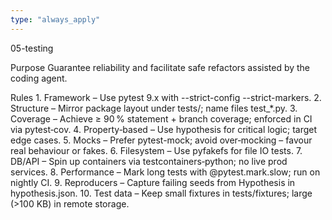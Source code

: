 ```yaml
---
type: "always_apply"
---
```


05-testing

Purpose
Guarantee reliability and facilitate safe refactors assisted by the coding agent.

Rules
	1.	Framework – Use pytest 9.x with --strict-config --strict-markers.
	2.	Structure – Mirror package layout under tests/; name files test_*.py.
	3.	Coverage – Achieve ≥ 90 % statement + branch coverage; enforced in CI via pytest‑cov.
	4.	Property‑based – Use hypothesis for critical logic; target edge cases.
	5.	Mocks – Prefer pytest-mock; avoid over‑mocking – favour real behaviour or fakes.
	6.	Filesystem – Use pyfakefs for file IO tests.
	7.	DB/API – Spin up containers via testcontainers‑python; no live prod services.
	8.	Performance – Mark long tests with @pytest.mark.slow; run on nightly CI.
	9.	Reproducers – Capture failing seeds from Hypothesis in hypothesis.json.
	10.	Test data – Keep small fixtures in tests/fixtures; large (>100 KB) in remote storage.